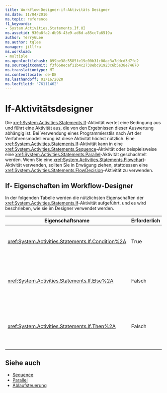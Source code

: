 ```yaml
---
title: Workflow-Designer-if-Aktivitäts Designer
ms.date: 11/04/2016
ms.topic: reference
f1_keywords:
- System.Activities.Statements.If.UI
ms.assetid: 930a8fa2-db98-43e9-ad6d-a85cc7a6519a
author: TerryGLee
ms.author: tglee
manager: jillfra
ms.workload:
- multiple
ms.openlocfilehash: 099be38c5585fe19c00b31c00ac3a7ddcd3d7fe2
ms.sourcegitcommit: f3f668ecaf11b4c2738ebc91923c6b5e38e74670
ms.translationtype: MT
ms.contentlocale: de-DE
ms.lasthandoff: 01/16/2020
ms.locfileid: "76111462"
---
```

# <a name="if-activity-designer"></a>If-Aktivitätsdesigner

Die <xref:System.Activities.Statements.If>-Aktivität wertet eine Bedingung aus und führt eine Aktivität aus, die von den Ergebnissen dieser Auswertung abhängig ist. Bei Verwendung eines Programmierstils nach Art der Verfahrensmodellierung ist diese Aktivität höchst nützlich. Eine <xref:System.Activities.Statements.If>-Aktivität kann in eine <xref:System.Activities.Statements.Sequence>-Aktivität oder beispielsweise eine <xref:System.Activities.Statements.Parallel>-Aktivität geschachtelt werden. Wenn Sie eine <xref:System.Activities.Statements.Flowchart>-Aktivität verwenden, sollten Sie in Erwägung ziehen, stattdessen eine <xref:System.Activities.Statements.FlowDecision>-Aktivität zu verwenden.

## <a name="if-properties-in-the-workflow-designer"></a>If- Eigenschaften im Workflow-Designer

In der folgenden Tabelle werden die nützlichsten Eigenschaften der <xref:System.Activities.Statements.If>-Aktivität aufgeführt, und es wird beschrieben, wie sie im Designer verwendet werden.

|Eigenschaftsname|Erforderlich|Verwendungs-|
|-|--------------|-|
|<xref:System.Activities.Statements.If.Condition%2A>|True|Die Bedingung, die die auszuführende untergeordnete Aktivität bestimmt. Um die <xref:System.Activities.Statements.If.Condition%2A>festzulegen, geben Sie einen Visual Basic Ausdruck im Feld **Bedingung** im **if** -Aktivitäts Designer oder im Eigenschaften Raster ein.|
|<xref:System.Activities.Statements.If.Else%2A>|Falsch|Die Aktivität, die ausgeführt werden soll, wenn die <xref:System.Activities.Statements.If.Condition%2A> **false**ist. Um eine Aktivität hinzuzufügen, die von der <xref:System.Activities.Statements.If.Else%2A> Verzweigung ausgeführt wird, legen Sie eine Aktivität aus der **Toolbox** im **if** -Aktivitäts Designer auf dem Feld **else** mit dem Hinweis Text "Aktivität hier ablegen" ab.|
|<xref:System.Activities.Statements.If.Then%2A>|Falsch|Die Aktivität, die ausgeführt werden soll, wenn die <xref:System.Activities.Statements.If.Condition%2A> **true**ist. Um eine Aktivität hinzuzufügen, die von der <xref:System.Activities.Statements.If.Then%2A> Verzweigung ausgeführt wird, legen Sie eine Aktivität aus der **Toolbox** im **if** -Aktivitäts Designer auf dem Feld **Then** mit dem Hinweis Text "Aktivität hier ablegen" ab.|

## <a name="see-also"></a>Siehe auch

- [Sequence](../workflow-designer/sequence-activity-designer.md)
- [Parallel](../workflow-designer/parallel-activity-designer.md)
- [Ablaufsteuerung](../workflow-designer/control-flow-activity-designers.md)
